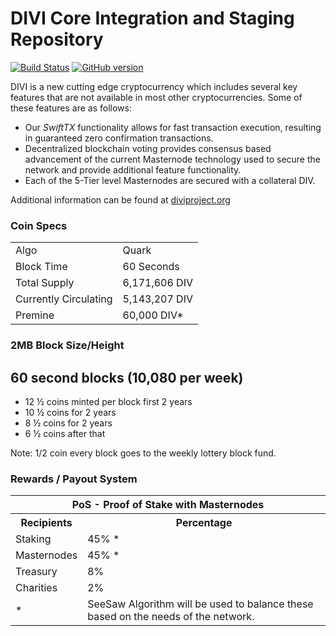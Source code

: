 DIVI Core Integration and Staging Repository
=====================================

[![Build Status](https://travis-ci.org/divicoin/divi.svg?branch=master)](https://travis-ci.org/divicoin/divi) [![GitHub version](https://badge.fury.io/gh/divicoin%2FDIVI.svg)](https://badge.fury.io/gh/divicoin%2FDIVI)

DIVI is a new cutting edge cryptocurrency which includes several key features that are not available in most other cryptocurrencies. Some of these features are as follows:
- Our _SwiftTX_ functionality allows for fast transaction execution, resulting in guaranteed zero confirmation transactions.
- Decentralized blockchain voting provides consensus based advancement of the current Masternode technology used to secure the network and provide additional feature functionality.
- Each of the 5-Tier level Masternodes are secured with a collateral DIV.

Additional information can be found at [diviproject.org](http://www.diviproject.org) 

### Coin Specs
<table>
<tr><td>Algo</td><td>Quark</td></tr>
<tr><td>Block Time</td><td>60 Seconds</td></tr>
<tr><td>Total Supply</td><td>6,171,606 DIV</td></tr>
<tr><td>Currently Circulating</td><td>5,143,207 DIV</td></tr>
<tr><td>Premine</td><td>60,000 DIV*</td></tr>
</table>

### 2MB Block Size/Height

<p>
<h2>60 second blocks (10,080 per week)</h2>
<ul>
  <li>12 ½ coins minted per block first 2 years</li>
  <li>10 ½ coins for 2 years</li>
  <li>8 ½ coins for 2 years</li>
  <li>6 ½ coins after that</li>
</ul>
<span>Note: 1/2 coin every block goes to the weekly lottery block fund. </span>
</p>

### Rewards / Payout System

<table>
<th colspan=4>PoS - Proof of Stake with Masternodes</th>
<tr><th>Recipients</th><th>Percentage</th></tr>
<tr><td>Staking</td><td>45% *</td></tr>
<tr><td>Masternodes</td><td>45% *</td></tr>
<tr><td>Treasury</td><td>8%</td></tr>
<tr><td>Charities</td><td>2%</td></tr>
<tr><td>*</td><td colspan=3>SeeSaw Algorithm will be used to balance these based on the needs of the network.</td></tr>
</table>
